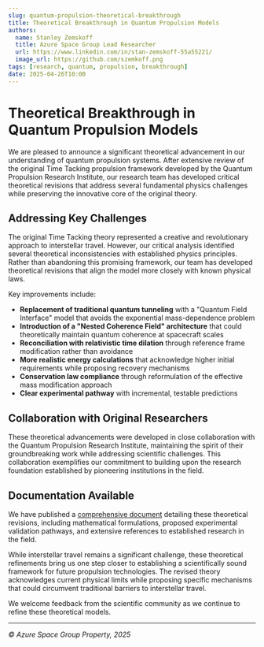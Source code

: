 ```yaml
---
slug: quantum-propulsion-theoretical-breakthrough
title: Theoretical Breakthrough in Quantum Propulsion Models
authors:
  name: Stanley Zemskoff
  title: Azure Space Group Lead Researcher
  url: https://www.linkedin.com/in/stan-zemskoff-55a55221/
  image_url: https://github.com/szemkoff.png
tags: [research, quantum, propulsion, breakthrough]
date: 2025-04-26T10:00
---
```


# Theoretical Breakthrough in Quantum Propulsion Models

We are pleased to announce a significant theoretical advancement in our understanding of quantum propulsion systems. After extensive review of the original Time Tacking propulsion framework developed by the Quantum Propulsion Research Institute, our research team has developed critical theoretical revisions that address several fundamental physics challenges while preserving the innovative core of the original theory.

## Addressing Key Challenges

The original Time Tacking theory represented a creative and revolutionary approach to interstellar travel. However, our critical analysis identified several theoretical inconsistencies with established physics principles. Rather than abandoning this promising framework, our team has developed theoretical revisions that align the model more closely with known physical laws.

Key improvements include:

- **Replacement of traditional quantum tunneling** with a "Quantum Field Interface" model that avoids the exponential mass-dependence problem
- **Introduction of a "Nested Coherence Field" architecture** that could theoretically maintain quantum coherence at spacecraft scales
- **Reconciliation with relativistic time dilation** through reference frame modification rather than avoidance
- **More realistic energy calculations** that acknowledge higher initial requirements while proposing recovery mechanisms
- **Conservation law compliance** through reformulation of the effective mass modification approach
- **Clear experimental pathway** with incremental, testable predictions

## Collaboration with Original Researchers

These theoretical advancements were developed in close collaboration with the Quantum Propulsion Research Institute, maintaining the spirit of their groundbreaking work while addressing scientific challenges. This collaboration exemplifies our commitment to building upon the research foundation established by pioneering institutions in the field.

## Documentation Available

We have published a [comprehensive document](/docs/research-documentation/quantum-propulsion-theoretical-revision) detailing these theoretical revisions, including mathematical formulations, proposed experimental validation pathways, and extensive references to established research in the field.

While interstellar travel remains a significant challenge, these theoretical refinements bring us one step closer to establishing a scientifically sound framework for future propulsion technologies. The revised theory acknowledges current physical limits while proposing specific mechanisms that could circumvent traditional barriers to interstellar travel.

We welcome feedback from the scientific community as we continue to refine these theoretical models.

---

*© Azure Space Group Property, 2025* 